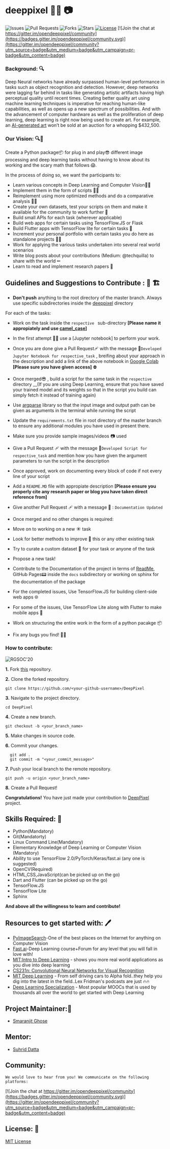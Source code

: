 # deeppixel 🐱‍💻 📷
 
![Issues](https://img.shields.io/github/issues/smaranjitghose/DeepPixel)
![Pull Requests](https://img.shields.io/github/issues-pr/smaranjitghose/DeepPixel)
![Forks](https://img.shields.io/github/forks/smaranjitghose/DeepPixel)
![Stars](https://img.shields.io/github/stars/smaranjitghose/DeepPixel)
[![License](https://img.shields.io/github/license/smaranjitghose/DeepPixel)](https://github.com/smaranjitghose/DeepPixel/blob/master/LICENSE)
[![Join the chat at https://gitter.im/opendeeppixel/community](https://badges.gitter.im/opendeeppixel/community.svg)](https://gitter.im/opendeeppixel/community?utm_source=badge&utm_medium=badge&utm_campaign=pr-badge&utm_content=badge)

 
### Background: 🔍
 
Deep Neural networks have already surpassed human-level performance in tasks such as object recognition and detection. However, deep networks were lagging far behind in tasks like generating artistic artifacts having high perceptual quality until recent times. Creating better quality art using machine learning techniques is imperative for reaching human-like capabilities, as well as opens up a new spectrum of possibilities. And with the advancement of computer hardware as well as the proliferation of deep learning, deep learning is right now being used to create art. For example, an [AI-generated art](https://www.christies.com/features/A-collaboration-between-two-artists-one-human-one-a-machine-9332-1.aspx) won’t be sold at an auction for a whopping $432,500.
 
### Our Vision:  🔍📃

Create a Python package📦 for plug in and play😎  different image processing and deep learning tasks without having to know about its working and the scary math that follows 😱.
 
In the process of doing so, we want the participants to:
- Learn various concepts in Deep Learning and Computer Vision🐱‍🏍 
- Implement them in the form of scripts 👩‍💻
- Reimplement using more optimized methods and do a comparative analysis 🕵️‍♀️
- Create your own datasets, test your scripts on them and make it available for the community to work further 🔨
- Build small APIs for each task (wherever applicable)
- Build web apps for certain tasks using TensorFlow.JS or Flask 
- Build Flutter apps with TensorFlow lite for certain tasks 📲
- Increment your personal portfolio with certain tasks you do here as standalone projects 👩‍💼
- Work for applying the various tasks undertaken into several real world scenarios 
- Write blog posts about your contributions (Medium: @techquilla) to share with the world ✏ 
- Learn to read and implement research papers 🔬
 
 
## Guidelines and Suggestions to Contribute : 🤚 🏗
 
- **Don't push** anything to the root directory of the master branch. Always use specific subdirectories inside the [deeppixel](https://github.com/smaranjitghose/DeepPixel/tree/master/deeppixel) directory 
 
For each of the tasks:

- Work on the task inside the ```respective ``` sub-directory __[Please name it appropiately and use [camel_case](https://medium.com/better-programming/string-case-styles-camel-pascal-snake-and-kebab-case-981407998841)]__
- In the first attempt 💭💭 use a [Jupyter notebook] to perform your work.  
- Once you are done give a Pull Request🩹 with the message 📩```Developed Jupyter Notebook for respective_task``` , breifing about your approach in the description and add a link of the above notebook in [Google Colab](https://colab.research.google.com/) __[Please sure you have given access]__ ⛔
- Once merged😎 , build a script for the same task in the ```respective ``` directory __(If you are using Deep Learning, ensure that you have saved your trained model and its weights so that in the script you build can simply fetch it instead of training again)
- Use [argparse](https://docs.python.org/3/library/argparse.html) library so that the input image and output path can be given as arguments in the terminal while running the script
- Update the ```requirements.txt``` file in root directory of the master branch to ensure any additional modules you have used in present there.
- Make sure you provide sample images/videos 📷 used
- Give a Pull Request 🩹 with the message 📩```Developed Script for respective_task``` and mention how you have given the argument parameters to run the script in the description 
- Once approved, work on documenting every block of code if not every line of your script 
- Add a ```README.MD``` file with appropiate description __[Please ensure you properly cite any research paper or blog you have taken direct reference from]__ 
- Give another Pull Request 🩹 with a message 📩 : ```Documentation Updated``` 
- Once merged and no other changes is required:
 - Move on to working on a new ☀ task 
 - Look for better methods to improve 🥇 this or any other existing task
 - Try to curate a custom dataset 🧰 for your task or anyone of the task
- Propose a new task!

- Contribute to the Documentation of the project in terms of [ReadMe](https://github.com/smaranjitghose/DeepPixel/master/README.md), GitHub Pages📟  inside the ```docs``` subdirectory or working on sphinx for the documentation of the package

- For the completed issues, Use TensorFlow.JS for building client-side web apps 🌐
- For some of the issues, Use TensorFlow Lite along with Flutter to make mobile apps 📱
- Work on structuring the entire work in the form of a python pacakge 📦
- Fix any bugs you find! 🐛🔨
 
### How to contribute:
 
![RGSOC'20](https://img.shields.io/badge/RGSOC-20-red)
 
 
 
**1.** Fork [this](https://github.com/smaranjitghose/DeepPixel) repository.
 
**2.** Clone the forked repository.
```terminal
git clone https://github.com/<your-github-username>/DeepPixel
```
 
**3.** Navigate to the project directory.
```terminal
cd DeepPixel
```
 
**4.** Create a new branch.
```terminal
git checkout -b <your_branch_name>
```
 
**5.** Make changes in source code.
 
**6.** Commit your changes.
 
```terminal
  git add .
  git commit -m "<your_commit_message>"
```
 
**7.** Push your local branch to the remote repository.
```terminal
git push -u origin <your_branch_name>
```
 
**8.** Create a Pull Request!
 
**Congratulations!** You have just made your contribution to [DeepPixel](https://github.com/smaranjitghose/DeepPixel) project.
 
 
## Skills Required: 💪
- Python(Mandatory)
- Git(Mandatorty)
- Linux Command Line(Mandatory)
- Elementary Knowledge of Deep Learning or Computer Vision (Mandatory)
- Ability to use TensorFlow 2.0/PyTorch/Keras/fast.ai (any one is suggested)
- OpenCV(Required)
- HTML,CSS,JavaScript(can be picked up on the go)
- Dart and Flutter (can be picked up on the go)
- TensorFlow.JS
- TensorFlow Lite
- Sphinx
 
 
**And above all the willingness to learn and contribute!**
 
## Resources to get started with: 🖊
 
- [PyImageSearch](https://www.pyimagesearch.com/)-One of the best places on the Internet for anything on Computer Vision
- [Fast.ai](https://www.fast.ai/)-Deep Learning course+Forum for any level that you will fall in love with!
- [MIT:Intro to Deep Learning](http://introtodeeplearning.com/) - shows you more real world applications as you dive into deep learning
- [CS231n: Convolutional Neural Networks for Visual Recognition](http://cs231n.stanford.edu/index.html)
- [MIT Deep Learning](https://deeplearning.mit.edu/) - From self driving cars to Alpha fold..they help you dig into the latest in the field..Lex Fridman's podcasts are just 🔥🔥
- [Deep Learning Specialization](https://www.coursera.org/specializations/deep-learning) - Most popular MOOCs that is used by thousands all over the world to get started with Deep Learning
 
## Project Maintainer:👲
 
- [Smaranjit Ghose](https://github.com/smaranjitghose)

## Mentor:

- [Suhrid Datta](https://github.com/suhriddatta)

 
## Community:
    We would love to hear from you! We communicate on the following platforms:
[![Join the chat at https://gitter.im/opendeeppixel/community](https://badges.gitter.im/opendeeppixel/community.svg)](https://gitter.im/opendeeppixel/community?utm_source=badge&utm_medium=badge&utm_campaign=pr-badge&utm_content=badge)
 
 
## License: 📜
 
[MIT License](https://github.com/smaranjitghose/DeepPixel/blob/master/LICENSE)
 
